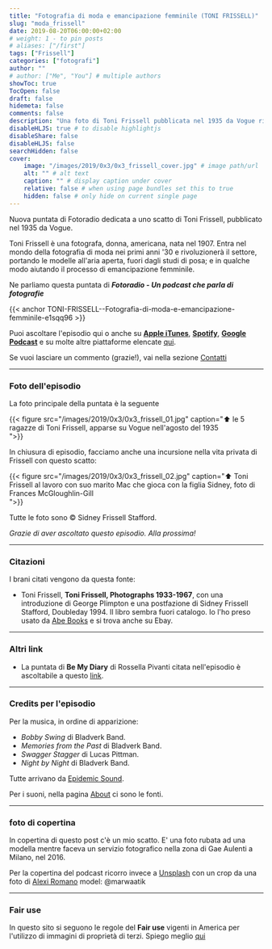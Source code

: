 ```yaml
---
title: "Fotografia di moda e emancipazione femminile (TONI FRISSELL)"
slug: "moda_frissell"
date: 2019-08-20T06:00:00+02:00
# weight: 1 - to pin posts
# aliases: ["/first"]
tags: ["Frissell"]
categories: ["fotografi"]
author: ""
# author: ["Me", "You"] # multiple authors
showToc: true
TocOpen: false
draft: false
hidemeta: false
comments: false
description: "Una foto di Toni Frissell pubblicata nel 1935 da Vogue rivoluziona la fotografia di moda e aiuta l'emancipazione femminile in America"
disableHLJS: true # to disable highlightjs
disableShare: false
disableHLJS: false
searchHidden: false
cover:
    image: "/images/2019/0x3/0x3_frissell_cover.jpg" # image path/url
    alt: "" # alt text
    caption: "" # display caption under cover
    relative: false # when using page bundles set this to true
    hidden: false # only hide on current single page
---
```



Nuova puntata di Fotoradio dedicata a uno scatto di Toni Frissell, pubblicato nel 1935 da Vogue.
<!--more-->

Toni Frissell è una fotografa, donna, americana, nata nel  1907. Entra nel mondo della fotografia di moda nei primi anni '30 e rivoluzionerà il settore, portando le modelle all'aria aperta, fuori dagli studi di posa; e in qualche modo aiutando il processo di emancipazione femminile.

Ne parliamo questa puntata di **_Fotoradio - Un podcast che parla di fotografie_**

{{< anchor TONI-FRISSELL--Fotografia-di-moda-e-emancipazione-femminile-e1sqq96 >}}

Puoi ascoltare l'episodio qui o anche su [**Apple iTunes**](https://links.fotoradio.info/apple), [**Spotify**](https://links.fotoradio.info/spotify), [**Google Podcast**](https://links.fotoradio.info/google) e su molte altre piattaforme elencate [qui](/static_page/listen/).

Se vuoi lasciare un commento (grazie!), vai nella sezione [Contatti](/contact/)

- - -

### Foto dell'episodio

La foto principale della puntata è la seguente

{{< figure src="/images/2019/0x3/0x3_frissell_01.jpg" caption="⬆︎ le 5 ragazze di Toni Frissell, apparse su Vogue nell'agosto del 1935<br> ">}}

In chiusura di episodio, facciamo anche una incursione nella vita privata di Frissell con questo scatto:

{{< figure src="/images/2019/0x3/0x3_frissell_02.jpg" caption="⬆︎ Toni Frissell al lavoro con suo marito Mac che gioca con la figlia Sidney, foto di Frances McGloughlin-Gill<br> ">}}

Tutte le foto sono © Sidney Frissell Stafford.

_Grazie di aver ascoltato questo episodio. Alla prossima!_

<!--

- - -

### Bonus Tracks

Ted Forbes è uno dei fotografi più interessanti e prolifici a fare video su youtube. Qualche tempo fa, dedicò una puntata del suo show, **The art of photography**, proprio a W. Eugene Smith. Ted non parla solo del reportage da Pittsburgh ma dell'intero lavoro di Smith.

{{< yt 5bIudVlWo4U >}}

Un certo Andrew Levitas sta dirigendo un film su Eugene Smith. Si chiamerà **Minimata** e ci sarà **Johnny Depp** a interpretare Smith. Il film, che uscirà nel 2020 in America, è ispirato alla storia vera che ha coinvolto Smith in Giappone, quando scattò una sua celebre foto: _Tomoko Uemura in Her Bath_ (1971). Lo scatto voleva dimostrare gli effetti dell'inquinamento di mercurio.<br>
Se Fotoradio continuerà dopo la stagione zero, non mancherà un episodio dedicato a questa meraviglioso fotografia, fra le più simili alla _Pietà_ di Michelangelo.
-->

- - -

### Citazioni

I brani citati vengono da questa fonte:

- Toni Frissell, **Toni Frissell, Photographs 1933-1967**, con una introduzione di George Plimpton e una postfazione di Sidney Frissell Stafford, Doubleday 1994. Il libro sembra fuori catalogo. Io l'ho preso usato da [Abe Books](https://www.abebooks.co.uk/book-search/title/toni-frissell-photographs-1933-1967/) e si trova anche su Ebay.


<!--

- - -
### Errata corrige

-->


- - -

### Altri link

- La puntata di **Be My Diary** di Rossella Pivanti citata nell'episodio è ascoltabile a questo [link](https://www.spreaker.com/user/bemydiary/bmd-s02e10-finito).



- - -

### Credits per l'episodio

Per la musica, in ordine di apparizione:

- _Bobby Swing_ di Bladverk Band.
- _Memories from the Past_ di Bladverk Band.
- _Swagger Stagger_ di Lucas Pittman.
- _Night by Night_ di Bladverk Band.

Tutte arrivano da [Epidemic Sound](https://www.epidemicsound.com/).

Per i suoni, nella pagina [About](/about/) ci sono le fonti.


- - -

### foto di copertina

In copertina di questo post c'è un mio scatto. E' una foto rubata ad una modella mentre faceva un servizio fotografico nella zona di Gae Aulenti a Milano, nel 2016.

Per la copertina del podcast ricorro invece a [Unsplash](https://unsplash.com) con un crop da una foto di [Alexi Romano](https://unsplash.com/@worldsbetweenlines)  model: @marwaatik


- - -

### Fair use

In questo sito si seguono le regole del **Fair use** vigenti in America per l'utilizzo di immagini di proprietà di terzi. Spiego meglio [qui](/static_page/fair_use/)

